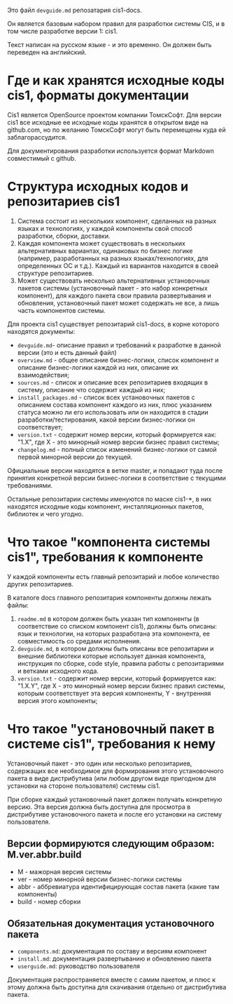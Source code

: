 Это файл `devguide.md` репозатария cis1-docs. 

Он является базовым набором правил для разработки системы CIS, и в том числе разработке версии 1: cis1.

Текст написан на русском языке - и это временно. Он должен быть переведен на английский.


# Где и как хранятся исходные коды cis1, форматы документации

Cis1 является OpenSource проектом компании ТомскСофт. Для версии cis1 все исходные ее исходные коды хранятся в открытом виде на github.com, но по желанию ТомскСофт могут быть перемещены куда ей заблагорассудится.

Для документирования разработки используется формат Markdown совместимый с github.


# Структура исходных кодов и репозитариев cis1

1.  Система состоит из нескольких компонент, сделанных на разных языках и технологиях, у каждой компоненты свой способ разработки, сборки, доставки.
2.  Каждая компонента может существовать в нескольких альтернативных вариантах, одинаковых по бизнес логике (например, разработанных на разных языках/технологиях, для определенных ОС и т.д.). Каждый из вариантов находится в своей структуре репозитариев.
3.  Может существовать несколько альтернативных установочных пакетов системы (установочный пакет - это набор конкретных компонент), для каждого пакета свои правила развертывания и обновления, установочный пакет может содержать не все, а лишь часть компонентов системы.

Для проекта cis1 существует репозитарий cis1-docs, в корне которого находятся документы:

*   `devguide.md`- описание правил и требований к разработке в данной версии (это и есть данный файл)
*   `overview.md` - общее описание бизнес-логики, список компонент и описание бизнес-логики каждой из них, описание их взаимодействия;
*   `sources.md` - список и описание всех репозитариев входящих в систему, описание что содержит каждый из них;
*   `install_packages.md` - список всех установочных пакетов с описанием состава компонент каждого из них, плюс указанием статуса можно ли его использовать или он находится в стадии разработки/тестирования, какой версии бизнес-логики он соответствует;
*   `version.txt` - содержит номер версии, который формируется как: "1.Х", где X - это минорный номер версии бизнес правил системы;
*   `changelog.md` - полный список изменений бизнес-логики от самой первой минорной версии до текущей.

Официальные версии находятся в ветке master, и попадают туда после принятия конкретной версии бизнес-логики в соответствие с текущими требованиями.

Остальные репозитарии системы именуются по маске cis1-\*, в них находятся исходные коды компонент, инсталляционных пакетов, библиотек и чего угодно.

# Что такое "компонента системы cis1", требования к компоненте

У каждой компоненты есть главный репозитарий и любое количество других репозитариев.

В каталоге docs главного репозитария компоненты должны лежать файлы:

1.  `readme.md` в котором должен быть указан тип компоненты (в соответствие со списком компонент cis1), должны быть описаны: язык и технологии, на которых разработана эта компонента, ее совместимость со средами исполнения.
2.  `devguide.md`, в котором должны быть описаны все репозитарии и внешние библиотеки которые использует данная компонента, инструкция по сборке, code style, правила работы с репозитариями и ветками исходного кода.
3.  `version.txt` - содержит номер версии, который формируется как: "1.Х.Y", где X - это минорный номер версии бизнес правил системы, которым соответствует эта версия компоненты, Y - внутренняя версия этого компоненты;

# Что такое "установочный пакет в системе cis1", требования к нему

Установочный пакет - это один или несколько репозитариев, содержащих все необходимое для формирования этого установочного пакета в виде дистрибутива (или любом другом виде пригодном для установки на стороне пользователя) системы cis1.

При сборке каждый установочный пакет должен получать конкретную версию. Эта версия должна быть доступна для просмотра в дистрибутиве установочного пакета и после его установки на систему пользователя.

## Версии формируются следующим образом: M.ver.abbr.build

*   M - мажорная версия системы
*   ver - номер минорной версии бизнес-логики системы
*   abbr - аббревиатура идентифицирующая состав пакета (какие там компоненты)
*   build - номер сборки

## Обязательная документация установочного пакета

*   `components.md`: документация по составу и версиям компонент
*   `install.md`: документация развертыванию и обновлению пакета
*   `userguide.md`: руководство пользователя

Документация распространяется вместе с самим пакетом, и плюс к этому должна быть доступна для скачивания отдельно от дистрибутива пакета.
